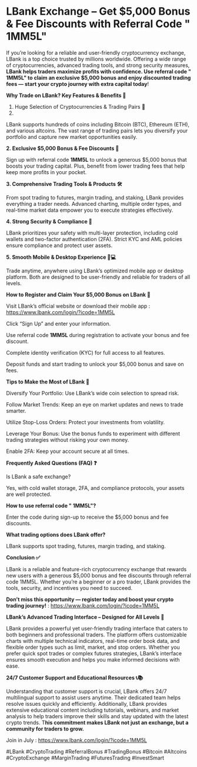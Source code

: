 # LBank Exchange – Get $5,000 Bonus & Fee Discounts with Referral Code " 1MM5L" 

If you’re looking for a reliable and user-friendly cryptocurrency exchange, LBank is a top choice trusted by millions worldwide. Offering a wide range of cryptocurrencies, advanced trading tools, and strong security measures, **LBank helps traders maximize profits with confidence. Use referral code " 1MM5L" to claim an exclusive $5,000 bonus and enjoy discounted trading fees — start your crypto journey with extra capital today**!

**Why Trade on LBank? Key Features & Benefits 💎**

1. Huge Selection of Cryptocurrencies & Trading Pairs 🔄
2. 
LBank supports hundreds of coins including Bitcoin (BTC), Ethereum (ETH), and various altcoins. The vast range of trading pairs lets you diversify your portfolio and capture new market opportunities easily.

**2. Exclusive $5,000 Bonus & Fee Discounts 🎁**

Sign up with referral code **1MM5L** to unlock a generous $5,000 bonus that boosts your trading capital. Plus, benefit from lower trading fees that help keep more profits in your pocket.

**3. Comprehensive Trading Tools & Products 🛠️**

From spot trading to futures, margin trading, and staking, LBank provides everything a trader needs. Advanced charting, multiple order types, and real-time market data empower you to execute strategies effectively.

**4. Strong Security & Compliance 🔐**

LBank prioritizes your safety with multi-layer protection, including cold wallets and two-factor authentication (2FA). Strict KYC and AML policies ensure compliance and protect user assets.

**5. Smooth Mobile & Desktop Experience 📱💻**

Trade anytime, anywhere using LBank’s optimized mobile app or desktop platform. Both are designed to be user-friendly and reliable for traders of all levels.

**How to Register and Claim Your $5,000 Bonus on LBank 🎉**

Visit LBank’s official website or download their mobile app : https://www.lbank.com/login/?icode=1MM5L

Click “Sign Up” and enter your information.

Use referral code **1MM5L** during registration to activate your bonus and fee discount.

Complete identity verification (KYC) for full access to all features.

Deposit funds and start trading to unlock your $5,000 bonus and save on fees.

**Tips to Make the Most of LBank 🚀**

Diversify Your Portfolio: Use LBank’s wide coin selection to spread risk.

Follow Market Trends: Keep an eye on market updates and news to trade smarter.

Utilize Stop-Loss Orders: Protect your investments from volatility.

Leverage Your Bonus: Use the bonus funds to experiment with different trading strategies without risking your own money.

Enable 2FA: Keep your account secure at all times.

**Frequently Asked Questions (FAQ) ❓**

Is LBank a safe exchange?

Yes, with cold wallet storage, 2FA, and compliance protocols, your assets are well protected.

**How to use referral code " 1MM5L"?**

Enter the code during sign-up to receive the $5,000 bonus and fee discounts.

**What trading options does LBank offer?**

LBank supports spot trading, futures, margin trading, and staking.

**Conclusion ✅**

LBank is a reliable and feature-rich cryptocurrency exchange that rewards new users with a generous $5,000 bonus and fee discounts through referral code 1MM5L. Whether you’re a beginner or a pro trader, LBank provides the tools, security, and incentives you need to succeed.

**Don’t miss this opportunity — register today and boost your crypto trading journey!** : https://www.lbank.com/login/?icode=1MM5L

**LBank’s Advanced Trading Interface – Designed for All Levels 🎯**

LBank provides a powerful yet user-friendly trading interface that caters to both beginners and professional traders. The platform offers customizable charts with multiple technical indicators, real-time order book data, and flexible order types such as limit, market, and stop orders. Whether you prefer quick spot trades or complex futures strategies, LBank’s interface ensures smooth execution and helps you make informed decisions with ease.

**24/7 Customer Support and Educational Resources 📞📚**

Understanding that customer support is crucial, LBank offers 24/7 multilingual support to assist users anytime. Their dedicated team helps resolve issues quickly and efficiently. Additionally, LBank provides extensive educational content including tutorials, webinars, and market analysis to help traders improve their skills and stay updated with the latest crypto trends. T**his commitment makes LBank not just an exchange, but a community for traders to grow.**

Join in July  : https://www.lbank.com/login/?icode=1MM5L

#LBank #CryptoTrading #ReferralBonus #TradingBonus #Bitcoin #Altcoins #CryptoExchange #MarginTrading #FuturesTrading #InvestSmart

